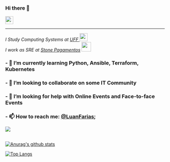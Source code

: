 ### Hi there 👋

<img src="https://media.giphy.com/media/hvRJCLFzcasrR4ia7z/giphy.gif" width="25px"> <hr>

<p><em>I Study Computing Systems at <a target="_blank" href="http://www.uff.br/">UFF </a><img src="https://media2.giphy.com/media/SUEN0j6R09jeEriEWr/giphy.gif?cid=ecf05e47f4f5jrf5a45vtjw830ten75mii34yk8rc7h099mv&rid=giphy.gif" width="25"></br>I work as SRE at <a target="_blank" href="https://www.stone.com.br/" >Stone Pagamentos</a> 
<img src="https://media.giphy.com/media/jJxaUysjzO9ri/giphy.gif" width="30"> 
</em></p>

### - 🌱 I’m currently learning Python, Ansible, Terraform, Kubernetes  
### - 👯 I’m looking to collaborate on some IT Community
### - 🤔 I’m looking for help with Online Events and Face-to-face Events
### - 📫 How to reach me: [@LuanFarias](https://www.linkedin.com/in/luan-farias-81746b157/);

<!--
**LuanFMelo/LuanFMelo** is a ✨ _special_ ✨ repository because its `README.md` (this file) appears on your GitHub profile.
- 🔭 I’m currently working on ...
- 💬 Ask me about ...

- 😄 Pronouns: ...
- ⚡ Fun fact: ...
-->

![](https://visitor-badge.glitch.me/badge?page_id=LuanFMelo.LuanFMelo)

<br/>[![Anurag's github stats](https://github-readme-stats.vercel.app/api?username=LuanFMelo&count_private=true&count_private=true&theme=tokyonight)](https://github.com/anuraghazra/github-readme-stats)

[![Top Langs](https://github-readme-stats.vercel.app/api/top-langs/?username=LuanFMelo&layout=compact&theme=tokyonight)](https://github.com/anuraghazra/github-readme-stats)

